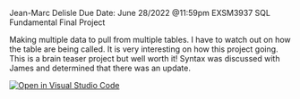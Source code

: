 Jean-Marc Delisle
Due Date: June 28/2022 @11:59pm
EXSM3937 SQL Fundamental Final Project


Making multiple data to pull from multiple tables. I have to watch out on how the table are being called. It is very interesting on how this project going. This is a brain teaser project but well worth it! Syntax was discussed with James and determined that there was an update.

[![Open in Visual Studio Code](https://classroom.github.com/assets/open-in-vscode-c66648af7eb3fe8bc4f294546bfd86ef473780cde1dea487d3c4ff354943c9ae.svg)](https://classroom.github.com/online_ide?assignment_repo_id=8047561&assignment_repo_type=AssignmentRepo)
